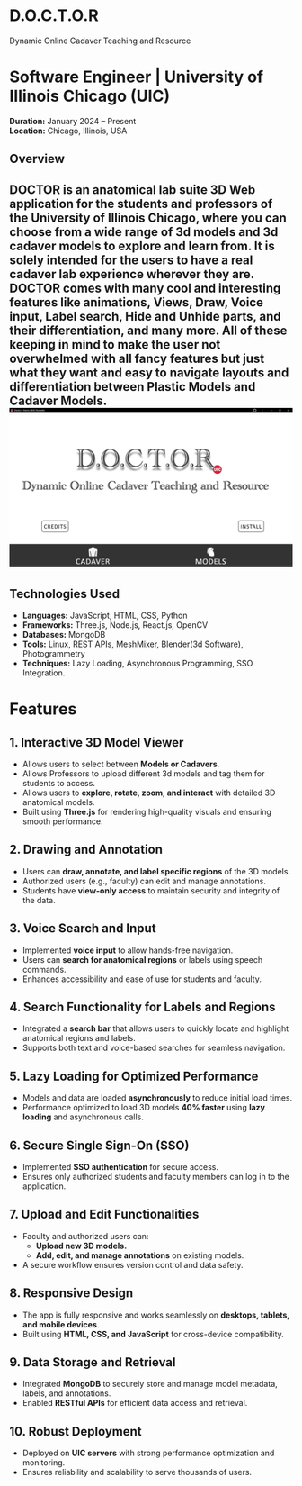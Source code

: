# D.O.C.T.O.R
Dynamic Online Cadaver Teaching and Resource

# Software Engineer | University of Illinois Chicago (UIC)
**Duration:** January 2024 – Present  
**Location:** Chicago, Illinois, USA  

## Overview  
DOCTOR is an anatomical lab suite 3D Web application for the students and professors of the University of Illinois Chicago, where you can choose from a wide range of 3d models and 3d cadaver models to explore and learn from. It is solely intended for the users to have a real cadaver lab experience wherever they are. DOCTOR comes with many cool and interesting features like animations, Views, Draw, Voice input, Label search, Hide and Unhide parts, and their differentiation, and many more. All of these keeping in mind to make the user not overwhelmed with all fancy features but just what they want and easy to navigate layouts and differentiation between Plastic Models and Cadaver Models.
![Home Page](Homepage.png)
---
## Technologies Used  
- **Languages:** JavaScript, HTML, CSS, Python  
- **Frameworks:** Three.js, Node.js, React.js, OpenCV 
- **Databases:** MongoDB  
- **Tools:** Linux, REST APIs, MeshMixer, Blender(3d Software), Photogrammetry
- **Techniques:** Lazy Loading, Asynchronous Programming, SSO Integration.

# Features
## 1. **Interactive 3D Model Viewer**  
   - Allows users to select between  **Models or Cadavers**.
   - Allows Professors to upload different 3d models and tag them for students to access. 
   - Allows users to **explore, rotate, zoom, and interact** with detailed 3D anatomical models.  
   - Built using **Three.js** for rendering high-quality visuals and ensuring smooth performance.
## 2. **Drawing and Annotation**  
   - Users can **draw, annotate, and label specific regions** of the 3D models.  
   - Authorized users (e.g., faculty) can edit and manage annotations.  
   - Students have **view-only access** to maintain security and integrity of the data.
## 3. **Voice Search and Input**  
   - Implemented **voice input** to allow hands-free navigation.  
   - Users can **search for anatomical regions** or labels using speech commands.  
   - Enhances accessibility and ease of use for students and faculty.  

## 4. **Search Functionality for Labels and Regions**  
   - Integrated a **search bar** that allows users to quickly locate and highlight anatomical regions and labels.  
   - Supports both text and voice-based searches for seamless navigation.  

## 5. **Lazy Loading for Optimized Performance**  
   - Models and data are loaded **asynchronously** to reduce initial load times.  
   - Performance optimized to load 3D models **40% faster** using **lazy loading** and asynchronous calls.  

## 6. **Secure Single Sign-On (SSO)**  
   - Implemented **SSO authentication** for secure access.  
   - Ensures only authorized students and faculty members can log in to the application.  

## 7. **Upload and Edit Functionalities**  
   - Faculty and authorized users can:  
      - **Upload new 3D models.**  
      - **Add, edit, and manage annotations** on existing models.  
   - A secure workflow ensures version control and data safety.  

## 8. **Responsive Design**  
   - The app is fully responsive and works seamlessly on **desktops, tablets, and mobile devices**.  
   - Built using **HTML, CSS, and JavaScript** for cross-device compatibility.  

## 9. **Data Storage and Retrieval**  
   - Integrated **MongoDB** to securely store and manage model metadata, labels, and annotations.  
   - Enabled **RESTful APIs** for efficient data access and retrieval.  

## 10. **Robust Deployment**  
   - Deployed on **UIC servers** with strong performance optimization and monitoring.  
   - Ensures reliability and scalability to serve thousands of users.


